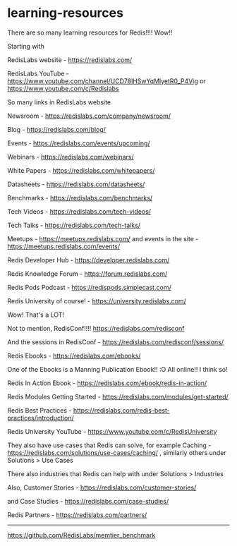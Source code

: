 # learning-resources

There are so many learning resources for Redis!!!! Wow!!

Starting with

RedisLabs website - https://redislabs.com/

RedisLabs YouTube - https://www.youtube.com/channel/UCD78lHSwYqMlyetR0_P4Vig or https://www.youtube.com/c/Redislabs

So many links in RedisLabs website

Newsroom - https://redislabs.com/company/newsroom/

Blog - https://redislabs.com/blog/

Events - https://redislabs.com/events/upcoming/

Webinars - https://redislabs.com/webinars/

White Papers - https://redislabs.com/whitepapers/

Datasheets - https://redislabs.com/datasheets/

Benchmarks - https://redislabs.com/benchmarks/

Tech Videos - https://redislabs.com/tech-videos/

Tech Talks - https://redislabs.com/tech-talks/

Meetups - https://meetups.redislabs.com/ and events in the site - https://meetups.redislabs.com/events/

Redis Developer Hub - https://developer.redislabs.com/

Redis Knowledge Forum - https://forum.redislabs.com/

Redis Pods Podcast - https://redispods.simplecast.com/

Redis University of course! - https://university.redislabs.com/

Wow! That's a LOT!

Not to mention, RedisConf!!!! https://redislabs.com/redisconf

And the sessions in RedisConf - https://redislabs.com/redisconf/sessions/

Redis Ebooks - https://redislabs.com/ebooks/

One of the Ebooks is a Manning Publication Ebook!! :O All online!! I think so!

Redis In Action Ebook - https://redislabs.com/ebook/redis-in-action/

Redis Modules Getting Started - https://redislabs.com/modules/get-started/

Redis Best Practices - https://redislabs.com/redis-best-practices/introduction/

Redis University YouTube - https://www.youtube.com/c/RedisUniversity

They also have use cases that Redis can solve, for example Caching - https://redislabs.com/solutions/use-cases/caching/ , similarly others under Solutions > Use Cases

There also industries that Redis can help with under Solutions > Industries

Also, Customer Stories - https://redislabs.com/customer-stories/

and Case Studies - https://redislabs.com/case-studies/

Redis Partners - https://redislabs.com/partners/

---

https://github.com/RedisLabs/memtier_benchmark


